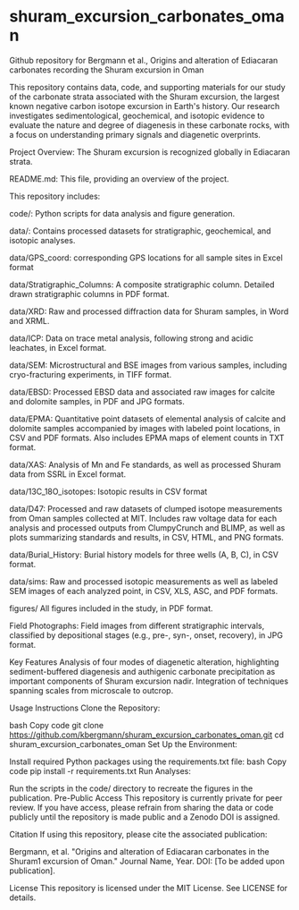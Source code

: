 # shuram_excursion_carbonates_oman
Github repository for Bergmann et al., Origins and alteration of Ediacaran carbonates recording the Shuram excursion in Oman

This repository contains data, code, and supporting materials for our study of the carbonate strata associated with the Shuram excursion, the largest known negative carbon isotope excursion in Earth's history. Our research investigates sedimentological, geochemical, and isotopic evidence to evaluate the nature and degree of diagenesis in these carbonate rocks, with a focus on understanding primary signals and diagenetic overprints.

Project Overview:
The Shuram excursion is recognized globally in Ediacaran strata. 

README.md: This file, providing an overview of the project.

This repository includes:

code/: Python scripts for data analysis and figure generation.

data/: Contains processed datasets for stratigraphic, geochemical, and isotopic analyses.

data/GPS_coord: corresponding GPS locations for all sample sites in Excel format

data/Stratigraphic_Columns:
A composite stratigraphic column. Detailed drawn stratigraphic columns in PDF format.

data/XRD:
Raw and processed diffraction data for Shuram samples, in Word and XRML.

data/ICP:
Data on trace metal analysis, following strong and acidic leachates, in Excel format.

data/SEM:
Microstructural and BSE images from various samples, including cryo-fracturing experiments, in TIFF format.

data/EBSD:
Processed EBSD data and associated raw images for calcite and dolomite samples, in PDF and JPG formats.

data/EPMA:
Quantitative point datasets of elemental analysis of calcite and dolomite samples accompanied by images with labeled point locations, in CSV and PDF formats. Also includes EPMA maps of element counts in TXT format.

data/XAS:
Analysis of Mn and Fe standards, as well as processed Shuram data from SSRL in Excel format.

data/13C_18O_isotopes:
Isotopic results in CSV format

data/D47:
Processed and raw datasets of clumped isotope measurements from Oman samples collected at MIT. Includes raw voltage data for each analysis and processed outputs from ClumpyCrunch and BLIMP, as well as plots summarizing standards and results, in CSV, HTML, and PNG formats.

data/Burial_History:
Burial history models for three wells (A, B, C), in CSV format.

data/sims:
Raw and processed isotopic measurements as well as labeled SEM images of each analyzed point, in CSV, XLS, ASC, and PDF formats.

figures/
All figures included in the study, in PDF format.

Field Photographs:
Field images from different stratigraphic intervals, classified by depositional stages (e.g., pre-, syn-, onset, recovery), in JPG format.

Key Features
Analysis of four modes of diagenetic alteration, highlighting sediment-buffered diagenesis and authigenic carbonate precipitation as important components of Shuram excursion nadir.
Integration of techniques spanning scales from microscale to outcrop.

Usage Instructions
Clone the Repository:

bash
Copy code
git clone https://github.com/kbergmann/shuram_excursion_carbonates_oman.git
cd shuram_excursion_carbonates_oman
Set Up the Environment:

Install required Python packages using the requirements.txt file:
bash
Copy code
pip install -r requirements.txt
Run Analyses:

Run the scripts in the code/ directory to recreate the figures in the publication.
Pre-Public Access
This repository is currently private for peer review. If you have access, please refrain from sharing the data or code publicly until the repository is made public and a Zenodo DOI is assigned.

Citation
If using this repository, please cite the associated publication:

Bergmann, et al. "Origins and alteration of Ediacaran carbonates in the Shuram1 excursion of Oman." Journal Name, Year. DOI: [To be added upon publication].

License
This repository is licensed under the MIT License. See LICENSE for details.
